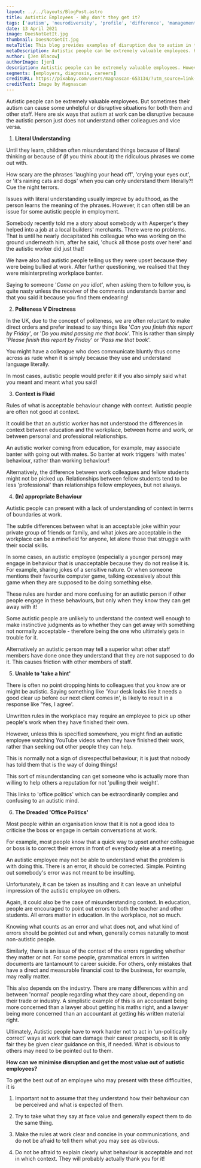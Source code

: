 ```yaml
---
layout: ../../layouts/BlogPost.astro
title: Autistic Employees - Why don't they get it?
tags: ['autism', 'neurodiversity', 'profile', 'difference', 'management']
date: 13 April 2021
image: DoesNotGetIt.jpg
thumbnail: DoesNotGetIt.jpg
metaTitle: This blog provides examples of disruption due to autism in the workplace and some simple solutions.
metaDescription: Autistic people can be extremely valuable employees. However, due to lack of understanding on both sides, autism at work can cause disruption. This blog post provides examples of disruption due to autism in the workplace and some simple solutions.
author: [Jen Blacow]
authorImage: [jen]
description: Autistic people can be extremely valuable employees. However, due to lack of understanding on both sides, autism at work can cause disruption. This blog post provides examples of disruption due to autism in the workplace and some simple solutions.
segments: [employers, diagnosis, careers]
creditURL: https://pixabay.com/users/magnascan-653134/?utm_source=link-attribution&utm_medium=referral&utm_campaign=image&utm_content=580333
creditText: Image by Magnascan
---
```

Autistic people can be extremely valuable employees. But sometimes their
autism can cause some unhelpful or disruptive situations for both them
and other staff. Here are six ways that autism at work can be disruptive
because the autistic person just does not understand other colleagues
and vice versa.

1.  **Literal Understanding**

Until they learn, children often misunderstand things because of literal
thinking or because of (if you think about it) the ridiculous phrases we
come out with.

How scary are the phrases 'laughing your head off', 'crying your eyes
out', or 'it's raining cats and dogs' when you can only understand them
literally?! Cue the night terrors.

Issues with literal understanding usually improve by adulthood, as the
person learns the meaning of the phrases. However, it can often still be
an issue for some autistic people in employment.

Somebody recently told me a story about somebody with Asperger\'s they
helped into a job at a local builders' merchants. There were no
problems. That is until he nearly decapitated his colleague who was
working on the ground underneath him, after he said, \'chuck all those
posts over here\' and the autistic worker did just that!

We have also had autistic people telling us they were upset because they
were being bullied at work. After further questioning, we realised that
they were misinterpreting workplace banter.

Saying to someone '*Come on you idiot*', when asking them to follow you,
is quite nasty unless the receiver of the comments understands banter
and that you said it because you find them endearing!

2.  **Politeness V Directness**

In the UK, due to the concept of politeness, we are often reluctant to
make direct orders and prefer instead to say things like '*Can you
finish this report by Friday*', or '*Do you mind passing me that book*'.
This is rather than simply '*Please finish this report by Friday*' or
'*Pass me that boo*k'.

You might have a colleague who does communicate bluntly thus come across
as rude when it is simply because they use and understand language
literally.

In most cases, autistic people would prefer it if you also simply said
what you meant and meant what you said!

3.  **Context is Fluid**

Rules of what is acceptable behaviour change with context. Autistic
people are often not good at context.

It could be that an autistic worker has not understood the differences
in context between education and the workplace, between home and work,
or between personal and professional relationships.

An autistic worker coming from education, for example, may associate
banter with going out with mates. So banter at work triggers 'with
mates' behaviour, rather than working behaviour!

Alternatively, the difference between work colleagues and fellow
students might not be picked up. Relationships between fellow students
tend to be less 'professional' than relationships fellow employees, but
not always.

4.  **(In) appropriate Behaviour**

Autistic people can present with a lack of understanding of context in
terms of boundaries at work.

The subtle differences between what is an acceptable joke within your
private group of friends or family, and what jokes are acceptable in the
workplace can be a minefield for anyone, let alone those that struggle
with their social skills.

In some cases, an autistic employee (especially a younger person) may
engage in behaviour that is unacceptable because they do not realise it
is. For example, sharing jokes of a sensitive nature. Or when someone
mentions their favourite computer game, talking excessively about this
game when they are supposed to be doing something else.

These rules are harder and more confusing for an autistic person if
other people engage in these behaviours, but only when they know they
can get away with it!

Some autistic people are unlikely to understand the context well enough
to make instinctive judgments as to whether they can get away with
something not normally acceptable - therefore being the one who
ultimately gets in trouble for it.

Alternatively an autistic person may tell a superior what other staff
members have done once they understand that they are not supposed to do
it. This causes friction with other members of staff.

5.  **Unable to 'take a hint'**

There is often no point dropping hints to colleagues that you know are
or might be autistic. Saying something like 'Your desk looks like it
needs a good clear up before our next client comes in', is likely to
result in a response like 'Yes, I agree'.

Unwritten rules in the workplace may require an employee to pick up
other people's work when they have finished their own.

However, unless this is specified somewhere, you might find an autistic
employee watching YouTube videos when they have finished their work,
rather than seeking out other people they can help.

This is normally not a sign of disrespectful behaviour; it is just that
nobody has told them that is the way of doing things!

This sort of misunderstanding can get someone who is actually more than
willing to help others a reputation for not 'pulling their weight'.

This links to 'office politics' which can be extraordinarily complex and
confusing to an autistic mind.

6.  **The Dreaded 'Office Politics'**

Most people within an organisation know that it is not a good idea to
criticise the boss or engage in certain conversations at work.

For example, most people know that a quick way to upset another
colleague or boss is to correct their errors in front of everybody else
at a meeting.

An autistic employee may not be able to understand what the problem is
with doing this. There is an error, it should be corrected. Simple.
Pointing out somebody's error was not meant to be insulting.

Unfortunately, it can be taken as insulting and it can leave an
unhelpful impression of the autistic employee on others.

Again, it could also be the case of misunderstanding context. In
education, people are encouraged to point out errors to both the teacher
and other students. All errors matter in education. In the workplace,
not so much.

Knowing what counts as an error and what does not, and what kind of
errors should be pointed out and when, generally comes naturally to most
non-autistic people.

Similarly, there is an issue of the context of the errors regarding
whether they matter or not. For some people, grammatical errors in
written documents are tantamount to career suicide. For others, only
mistakes that have a direct and measurable financial cost to the
business, for example, may really matter.

This also depends on the industry. There are many differences within and
between 'normal' people regarding what they care about, depending on
their trade or industry. A simplistic example of this is an accountant
being more concerned than a lawyer about getting his maths right, and a
lawyer being more concerned than an accountant at getting his written
material right.

Ultimately, Autistic people have to work harder not to act in
'un-politically correct' ways at work that can damage their career
prospects, so it is only fair they be given clear guidance on this, if
needed. What is obvious to others may need to be pointed out to them.

**How can we minimise disruption and get the most value out of autistic employees?**

To get the best out of an employee who may present with these
difficulties, it is

1.  Important not to assume that they understand how their behaviour can
    be perceived and what is expected of them.

2.  Try to take what they say at face value and generally expect them to
    do the same thing.

3.  Make the rules at work clear and concise in your communications, and
    do not be afraid to tell them what you may see as obvious.

4.  Do not be afraid to explain clearly what behaviour is acceptable and
    not in which context. They will probably actually thank you for it!

